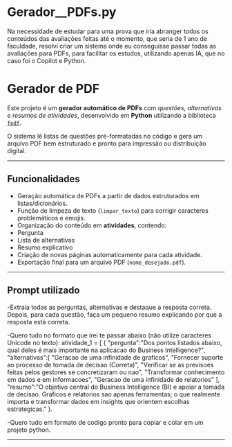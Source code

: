 ﻿# Gerador__PDFs.py
Na necessidade de estudar para uma prova que iria abranger todos os conteúdos das avaliações feitas até o momento, que seria de 1 ano de faculdade, resolvi criar um sistema onde eu conseguisse passar todas as avaliações para PDFs, para facilitar os estudos, utilizando apenas IA, que no caso foi o Copilot e Python.


#  Gerador de PDF

Este projeto é um **gerador automático de PDFs** com *questões, alternativas e resumos de atividades*, desenvolvido em **Python** utilizando a biblioteca [`fpdf`](https://pyfpdf.github.io/fpdf2/).

O sistema lê listas de questões pré-formatadas no código e gera um arquivo PDF bem estruturado e pronto para impressão ou distribuição digital.

---

##  Funcionalidades

-  Geração automática de PDFs a partir de dados estruturados em listas/dicionários.  
-  Função de limpeza de texto (`limpar_texto`) para corrigir caracteres problemáticos e emojis.  
-  Organização do conteúdo em **atividades**, contendo:
  - Pergunta  
  - Lista de alternativas  
  - Resumo explicativo  
-  Criação de novas páginas automaticamente para cada atividade.  
-  Exportação final para um arquivo PDF (`nome_desejado.pdf`).

---

##  Prompt utilizado

-Extraia todas as perguntas, alternativas e destaque a resposta correta. Depois, para cada questão, faça um pequeno resumo explicando por que a resposta está correta.

-Quero tudo no formato que irei te passar abaixo (não utilize caracteres Unicode no texto):
atividade_1 = [ { "pergunta":"Dos pontos listados abaixo, qual deles é mais importante na aplicacao do Business Intelligence?", "alternativas":[ "Geracao de uma infinidade de graficos", "Fornecer suporte ao processo de tomada de decisao (Correta)", "Verificar se as previsoes feitas pelos gestores se concretizaram ou nao", "Transformar conhecimento em dados e em informacoes", "Geracao de uma infinidade de relatorios" ], "resumo":"O objetivo central do Business Intelligence (BI) e apoiar a tomada de decisao. Graficos e relatorios sao apenas ferramentas; o que realmente importa e transformar dados em insights que orientem escolhas estrategicas." }.

-Quero tudo em formato de codigo pronto para copiar e colar em um projeto python.

---





